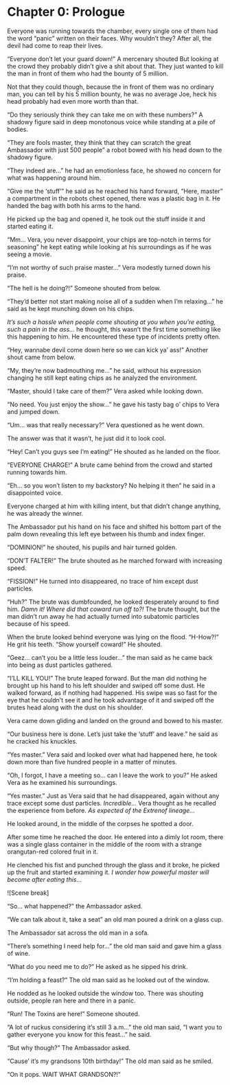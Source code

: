 # Chapter 0: Prologue
Everyone was running towards the chamber,  every single one of them had the word “panic” written on their faces. Why wouldn’t they? After all, the devil had come to reap their lives.

“Everyone don’t let your guard down!” A mercenary shouted
But looking at the crowd they probably didn’t give a shit about that. They just wanted to kill the man in front of them who had the bounty of 5 million.

Not that they could though, because the in front of them was no ordinary man, you can tell by his 5 million bounty, he was no average Joe, heck his head probably had even more worth than that.

“Do they seriously think they can take me on with these numbers?” A shadowy figure said in deep monotonous voice while standing at a pile of bodies.

“They are fools master, they think that they can scratch the great Ambassador with just 500 people” a robot bowed with his head down to the shadowy figure.

“They indeed are…” he had an emotionless face, he showed no concern for what was happening around him.

“Give me the ‘stuff’” he said as he reached his hand forward, “Here, master” a compartment in the robots chest opened, there was a plastic bag in it. He handed the bag with both his arms to the hand.

He picked up the bag and opened it, he took out the stuff inside it and started eating it.

“Mm… Vera, you never disappoint, your chips are top-notch in terms for seasoning” he kept eating while looking at his surroundings as if he was seeing a movie.

“I’m not worthy of such praise master...” Vera modestly turned down his praise.

“The hell is he doing?!” Someone shouted from below.

“They’d better not start making noise all of a sudden when I’m relaxing…” he said as he kept munching down on his chips.

*It’s such a hassle when people come shouting at you when you’re eating, such a pain in the ass…* he thought, this wasn’t the first time something like this happening to him. He encountered these type of incidents pretty often.

“Hey, wannabe devil come down here so we can kick ya’ ass!” Another shout came from below.

“My, they’re now badmouthing me…” he said, without his expression changing he still kept eating chips as he analyzed the environment.

“Master, should I take care of them?”  Vera asked while looking down.

“No need. You just enjoy the show…” he gave his tasty bag o’ chips to Vera and jumped down.

“Um… was that really necessary?” Vera questioned as he went down.

The answer was that it wasn’t, he just did it to look cool.

“Hey! Can’t you guys see I’m eating!” He shouted as he landed on the floor.

“EVERYONE CHARGE!” A brute came behind from the crowd and started running towards him.

“Eh… so you won’t listen to my backstory? No helping it then” he said in a disappointed voice.

Everyone charged at him with killing intent, but that didn’t change anything, he was already the winner.

The Ambassador put his hand on his face and shifted his bottom part of the palm down revealing this left eye between his thumb and index finger.

“DOMINION!” he shouted, his pupils and hair turned golden.

“DON’T FALTER!” The brute shouted as he marched forward with increasing speed.

“FISSION!” He turned into disappeared, no trace of him except dust particles.

“Huh?” The brute was dumbfounded, he looked desperately around to find him.
*Damn it! Where did that coward run off to?!* The brute thought, but the man didn’t run away he had actually turned into subatomic particles because of his speed.

When the brute looked behind everyone was lying on the flood.
“H-How?!” He grit his teeth.
“Show yourself coward!” He shouted.

“Geez… can’t you be a little less louder…” the man said as he came back into being as dust particles gathered.

“I’LL KILL YOU!” The brute leaped forward.
But the man did nothing he brought up his hand to his left shoulder and swiped off some dust.
He walked forward, as if nothing had happened. His swipe was so fast for the eye that he couldn’t see it and he took advantage of it and swiped off the brutes head along with the dust on his shoulder.

Vera came down gliding and landed on the ground and bowed to his master.

“Our business here is done. Let’s just take the ‘stuff’ and leave.” he said as he cracked his knuckles.

“Yes master.” Vera said and looked over what had happened here, he took down more than five hundred people in a matter of minutes.

“Oh, I forgot, I have a meeting so… can I leave the work to you?” He asked Vera as he examined his surroundings.

“Yes master.” Just as Vera said that he had disappeared, again without any trace except some dust particles.
*Incredible…* Vera thought as he recalled the experience from before.
*As expected of the Extrenof lineage...*

He looked around, in the middle of the corpses he spotted a door.

After some time he reached the door. He entered into a dimly lot room, there was a single glass container in the middle of the room with a strange orangutan-red colored fruit in it.

He clenched his fist and punched through the glass and it broke, he picked up the fruit and started examining it.
*I wonder how powerful master will become after eating this…*

![Scene break]

“So… what happened?” the Ambassador asked.

“We can talk about it, take a seat” an old man poured a drink on a glass cup.

The Ambassador sat across the old man in a sofa.

“There’s something I need help for…” the old man said and gave him a glass of wine.

“What do you need me to do?” He asked as he sipped his drink.

“I’m holding a feast?” The old man said as he looked out of the window.

He nodded as he looked outside the window too.
There was shouting outside, people ran here and there in a panic.

“Run! The Toxins are here!” Someone shouted.

“A lot of ruckus considering it’s still 3 a.m…” the old man said, “I want you to gather everyone you know for this feast…” he said.

“But why though?” The Ambassador asked.

“Cause’ it’s my grandsons 10th birthday!” The old man said as he smiled.

“On it pops. WAIT WHAT GRANDSON?!”
